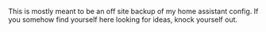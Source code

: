 This is mostly meant to be an off site backup of my home assistant config. If you somehow find yourself here looking for ideas, knock yourself out.
